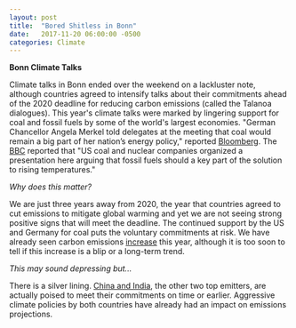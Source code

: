 ```yaml
---
layout: post
title:  "Bored Shitless in Bonn"
date:   2017-11-20 06:00:00 -0500
categories: Climate
---
```

**Bonn Climate Talks**

Climate talks in Bonn ended over the weekend on a lackluster note, although countries agreed to intensify talks about their commitments ahead of the 2020 deadline for reducing carbon emissions (called the Talanoa dialogues). This year's climate talks were marked by lingering support for coal and fossil fuels by some of the world's largest economies. "German Chancellor Angela Merkel told delegates at the meeting that coal would remain a big part of her nation’s energy policy," reported [Bloomberg](https://www.bloomberg.com/news/articles/2017-11-18/climate-envoys-step-up-pace-of-work-without-support-from-trump). The [BBC](http://www.bbc.com/news/science-environment-42032229) reported that "US coal and nuclear companies organized a presentation here arguing that fossil fuels should a key part of the solution to rising temperatures."

*Why does this matter?*

We are just three years away from 2020, the year that countries agreed to cut emissions to mitigate global warming and yet we are not seeing strong positive signs that will meet the deadline. The continued support by the US and Germany for coal puts the voluntary commitments at risk. We have already seen carbon emissions [increase](https://www.nytimes.com/interactive/2017/11/06/climate/world-emissions-goals-far-off-course.html) this year, although it is too soon to tell if this increase is a blip or a long-term trend.

*This may sound depressing but...*

There is a silver lining. [China and India](http://climateactiontracker.org/news/287/Improvement-in-warming-outlook-as-India-and-China-move-ahead-but-Paris-Agreement-gap-still-looms-large.html), the other two top emitters, are actually poised to meet their commitments on time or earlier. Aggressive climate policies by both countries have already had an impact on emissions projections.
